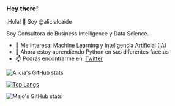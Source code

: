 ### Hey there!

¡Hola! 👋 Soy @alicialcaide

Soy Consultora de Business Intelligence y Data Science.

- 👀 Me interesa: Machine Learning y Inteligencia Artificial (IA)
- 🌱 Ahora estoy aprendiendo Python en sus diferentes facetas
- 📫 Podrás encontrarme en: [Twitter](https://twitter.com/alicialcaide "Twitter")

<!---
alicialcaide/alicialcaide is a ✨ special ✨ repository because its `README.md` (this file) appears on your GitHub profile.
You can click the Preview link to take a look at your changes.
--->
![Alicia's GitHub stats](https://github-readme-stats.vercel.app/api?username=alicialcaide&show_icons=true&theme=vue)

[![Top Langs](https://github-readme-stats.vercel.app/api/top-langs/?username=alicialcaide&layout=compact&theme=vue)](https://github.com/alicialcaide/github-readme-stats)

<img src="https://camo.githubusercontent.com/d59318d952720f6d8f36b60deb046e8a11cd0cff268647c056f919225be5dc35/68747470733a2f2f6769746875622d726561646d652d73746174732e76657263656c2e6170702f6170693f757365726e616d653d6d616a6f6c656465736d6126686964653d636f6e74726962732c707273267468656d653d62756566792673686f775f69636f6e733d74727565" alt="Majo's GitHub stats" data-canonical-src="https://github-readme-stats.vercel.app/api?username=majoledesma&amp;hide=contribs,prs&amp;theme=buefy&amp;show_icons=true" style="max-width:100%;">
